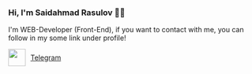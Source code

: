 ### Hi, I'm Saidahmad Rasulov 🧑‍💻
I'm WEB-Developer (Front-End), if you want to contact with me, you can follow in my some link under profile!

<a href='https://t.me/Rasulov_57'>
  <div style='display: flex; align-items:center; gap: 10px'>
    <img src='https://encrypted-tbn0.gstatic.com/images?q=tbn:ANd9GcTosRl3TMeSbCBeMIEftAPgYI7H5QtwH-MKNA&usqp=CAU](https://encrypted-tbn0.gstatic.com/images?q=tbn:ANd9GcQlqz6SPKFHj0EcBcHTmJT-syGeGAzBGJEOqA&usqp=CAU](https://encrypted-tbn0.gstatic.com/images?q=tbn:ANd9GcSgGILVaYuAyDs3HwyVd6XZK4f9inU_Tr3c_Q&usqp=CAU' width='35px' />
  Telegram  
  </div>
</a>
